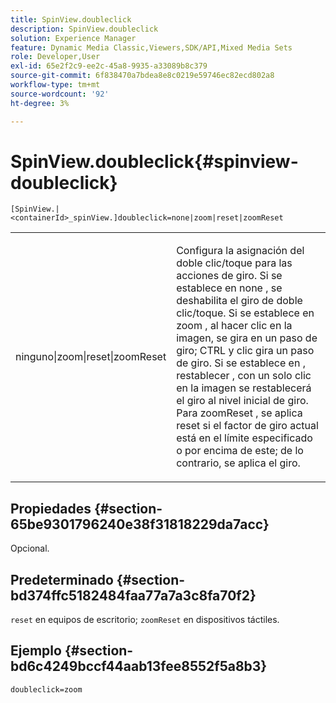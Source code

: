 ```yaml
---
title: SpinView.doubleclick
description: SpinView.doubleclick
solution: Experience Manager
feature: Dynamic Media Classic,Viewers,SDK/API,Mixed Media Sets
role: Developer,User
exl-id: 65e2f2c9-ee2c-45a8-9935-a33089b8c379
source-git-commit: 6f838470a7bdea8e8c0219e59746ec82ecd802a8
workflow-type: tm+mt
source-wordcount: '92'
ht-degree: 3%

---
```


# SpinView.doubleclick{#spinview-doubleclick}

`[SpinView.|<containerId>_spinView.]doubleclick=none|zoom|reset|zoomReset`

<table id="table_2D828A5750644B9CB95A2989C36F15F1"> 
 <tbody> 
  <tr> 
   <td colname="col1"> <p> <span class="codeph"> ninguno|zoom|reset|zoomReset </span> </p> </td> 
   <td colname="col2"> <p> Configura la asignación del doble clic/toque para las acciones de giro. Si se establece en <span class="codeph"> none </span>, se deshabilita el giro de doble clic/toque. Si se establece en <span class="codeph"> zoom </span>, al hacer clic en la imagen, se gira en un paso de giro; CTRL y clic gira un paso de giro. Si se establece en <span class="codeph">, restablecer </span>, con un solo clic en la imagen se restablecerá el giro al nivel inicial de giro. Para <span class="codeph"> zoomReset </span>, se aplica reset si el factor de giro actual está en el límite especificado o por encima de este; de lo contrario, se aplica el giro. </p> </td> 
  </tr> 
 </tbody> 
</table>

## Propiedades {#section-65be9301796240e38f31818229da7acc}

Opcional.

## Predeterminado {#section-bd374ffc5182484faa77a7a3c8fa70f2}

`reset` en equipos de escritorio; `zoomReset` en dispositivos táctiles.

## Ejemplo {#section-bd6c4249bccf44aab13fee8552f5a8b3}

`doubleclick=zoom`
